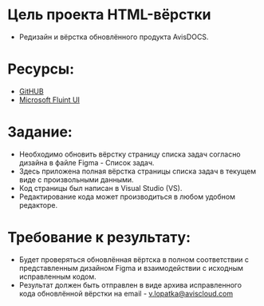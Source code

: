 # Цель проекта HTML-вёрстки
* Редизайн и вёрстка обновлённого продукта AvisDOCS.
# Ресурсы:
* [GitHUB](https://github.com/aviscloud2020/mvc-for-testing)
* [Microsoft Fluint UI](https://developer.microsoft.com/ru-ru/fluentui#/controls/web)
# Задание:
* Необходимо обновить вёрстку страницу списка задач согласно дизайна в файле Figma - Список задач.
* Здесь приложена полная вёрстка страницы списка задач в текущем виде с произвольными данными.
* Код страницы был написан в Visual Studio (VS).
* Редактирование кода может производиться в любом удобном редакторе.
# Требование к результату:
* Будет проверяться обновлённая вёртска в полном соответствии с представленным дизайном Figma и взаимодействии с исходным исправленным кодом.
* Результат должен быть отправлен в виде архива исправленного кода обновлённой вёрстки на email - [v.lopatka@aviscloud.com](v.lopatka@aviscloud.com)
